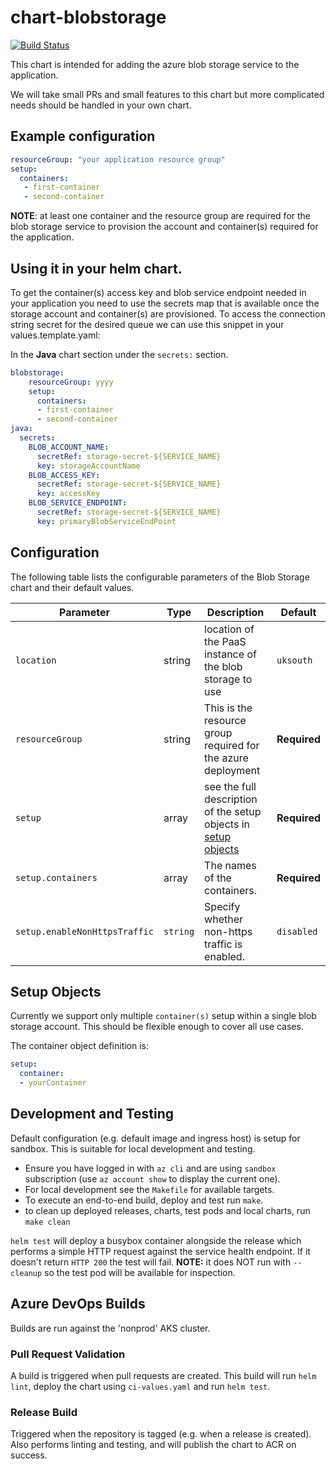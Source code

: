 # chart-blobstorage

[![Build Status](https://dev.azure.com/hmcts/CNP/_apis/build/status/Helm%20Charts/chart-blobstorage)](https://dev.azure.com/hmcts/CNP/_build/latest?definitionId=62)

This chart is intended for adding the azure blob storage service to the application.

We will take small PRs and small features to this chart but more complicated needs should be handled in your own chart.

## Example configuration

```yaml
resourceGroup: "your application resource group"
setup:
  containers:
   - first-container
   - second-container
```
**NOTE**: at least one container and the resource group are required for the blob storage service to provision the account and container(s) required for the application.

## Using it in your helm chart.
To get the container(s) access key and blob service endpoint needed in your application you need to use the secrets map that is available once the storage account and container(s) are provisioned.
To access the connection string secret for the desired queue we can use this snippet in your values.template.yaml:

In the **Java** chart section under the `secrets:` section.
```yaml
blobstorage:
    resourceGroup: yyyy
    setup:
      containers:
      - first-container
      - second-container
java:
  secrets:
    BLOB_ACCOUNT_NAME:
      secretRef: storage-secret-${SERVICE_NAME}
      key: storageAccountName
    BLOB_ACCESS_KEY:
      secretRef: storage-secret-${SERVICE_NAME}
      key: accessKey
    BLOB_SERVICE_ENDPOINT:
      secretRef: storage-secret-${SERVICE_NAME}
      key: primaryBlobServiceEndPoint
```

## Configuration

The following table lists the configurable parameters of the Blob Storage chart and their default values.

| Parameter      | Type | Description | Default |
| -------------- | ---- | ----------- | ------- |
| `location` | string |location of the PaaS instance of the blob storage to use | `uksouth` |
| `resourceGroup` | string | This is the resource group required for the azure deployment |  **Required** |
| `setup` | array |see the full description of the setup objects in [setup objects](#setupobjects)| **Required** |
| `setup.containers` | array | The names of the containers. | **Required**|
| `setup.enableNonHttpsTraffic` | `string` |  Specify whether non-https traffic is enabled. | `disabled`|


## Setup Objects
Currently we support only multiple `container(s)` setup within a single blob storage account. This should be flexible enough to cover all use cases.

 The container object definition is:
```yaml
setup:
  container:
  - yourContainer
```

## Development and Testing

Default configuration (e.g. default image and ingress host) is setup for sandbox. This is suitable for local development and testing.

- Ensure you have logged in with `az cli` and are using `sandbox` subscription (use `az account show` to display the current one).
- For local development see the `Makefile` for available targets.
- To execute an end-to-end build, deploy and test run `make`.
- to clean up deployed releases, charts, test pods and local charts, run `make clean`

`helm test` will deploy a busybox container alongside the release which performs a simple HTTP request against the service health endpoint. If it doesn't return `HTTP 200` the test will fail. **NOTE:** it does NOT run with `--cleanup` so the test pod will be available for inspection.

## Azure DevOps Builds

Builds are run against the 'nonprod' AKS cluster.

### Pull Request Validation

A build is triggered when pull requests are created. This build will run `helm lint`, deploy the chart using `ci-values.yaml` and run `helm test`.

### Release Build

Triggered when the repository is tagged (e.g. when a release is created). Also performs linting and testing, and will publish the chart to ACR on success.

